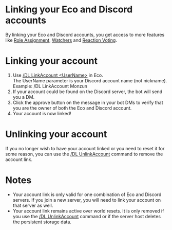 # Linking your Eco and Discord accounts
By linking your Eco and Discord accounts, you get access to more features like [Role Assignment](Modules.md#roles), [Watchers](Modules.md#watchers) and [Reaction Voting](Modules.md#elections).  

# Linking your account
1. Use [/DL LinkAccount \<UserName>](#Commands.md) in Eco.  
    The UserName parameter is your Discord account name (not nickname).  
    Example: /DL LinkAccount Monzun  
2. If your account could be found on the Discord server, the bot will send you a DM.  
3. Click the approve button on the message in your bot DMs to verify that you are the owner of both the Eco and Discord account.  
4. Your account is now linked!  

# Unlinking your account
If you no longer wish to have your account linked or you need to reset it for some reason, you can use the [/DL UnlinkAccount](#Commands.md) command to remove the account link.  

# Notes
* Your account link is only valid for one combination of Eco and Discord servers. If you join a new server, you will need to link your account on that server as well.  
* Your account link remains active over world resets. It is only removed if you use the [/DL UnlinkAccount](#Commands.md) command or if the server host deletes the persistent storage data.  